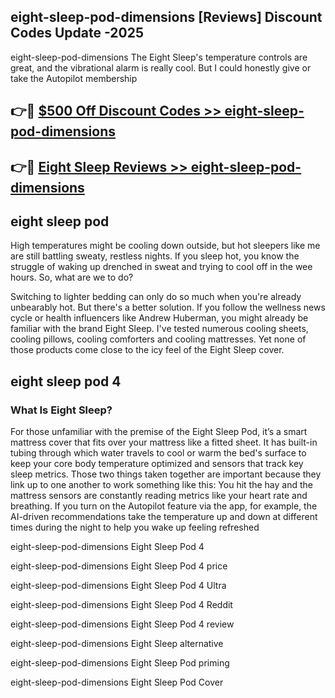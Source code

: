 ## eight-sleep-pod-dimensions [Reviews​] Discount Codes Update -2025

eight-sleep-pod-dimensions The Eight Sleep's temperature controls are great, and the vibrational alarm is really cool. But I could honestly give or take the Autopilot membership

## 👉🔴 [$500 Off Discount Codes >> eight-sleep-pod-dimensions](http://download.freeplayer.one?title=eight-sleep-pod-dimensions&ref=18-ES)

## 👉🔴 [Eight Sleep Reviews >> eight-sleep-pod-dimensions](http://download.freeplayer.one?title=eight-sleep-pod-dimensions&ref=18-ES)

## eight sleep pod

High temperatures might be cooling down outside, but hot sleepers like me are still battling sweaty, restless nights. If you sleep hot, you know the struggle of waking up drenched in sweat and trying to cool off in the wee hours. So, what are we to do?

Switching to lighter bedding can only do so much when you're already unbearably hot. But there's a better solution. If you follow the wellness news cycle or health influencers like Andrew Huberman, you might already be familiar with the brand Eight Sleep. I've tested numerous cooling sheets, cooling pillows, cooling comforters and cooling mattresses. Yet none of those products come close to the icy feel of the Eight Sleep cover.

## eight sleep pod 4

### What Is Eight Sleep?

For those unfamiliar with the premise of the Eight Sleep Pod, it’s a smart mattress cover that fits over your mattress like a fitted sheet. It has built-in tubing through which water travels to cool or warm the bed's surface to keep your core body temperature optimized and sensors that track key sleep metrics. Those two things taken together are important because they link up to one another to work something like this: You hit the hay and the mattress sensors are constantly reading metrics like your heart rate and breathing. If you turn on the Autopilot feature via the app, for example, the AI-driven recommendations take the temperature up and down at different times during the night to help you wake up feeling refreshed

eight-sleep-pod-dimensions Eight Sleep Pod 4

eight-sleep-pod-dimensions Eight Sleep Pod 4 price

eight-sleep-pod-dimensions Eight Sleep Pod 4 Ultra

eight-sleep-pod-dimensions Eight Sleep Pod 4 Reddit

eight-sleep-pod-dimensions Eight Sleep Pod 4 review

eight-sleep-pod-dimensions Eight Sleep alternative

eight-sleep-pod-dimensions Eight Sleep Pod priming

eight-sleep-pod-dimensions Eight Sleep Pod Cover